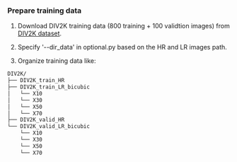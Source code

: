 ### Prepare training data 

1. Download DIV2K training data (800 training + 100 validtion images) from [DIV2K dataset](https://data.vision.ee.ethz.ch/cvl/DIV2K/).

2. Specify '--dir_data' in optional.py based on the HR and LR images path.

3. Organize training data like:
```bash
DIV2K/
├── DIV2K_train_HR
├── DIV2K_train_LR_bicubic
│   └── X10
│   └── X30
│   └── X50
│   └── X70
├── DIV2K_valid_HR
└── DIV2K_valid_LR_bicubic
    └── X10
    └── X30
    └── X50
    └── X70
```